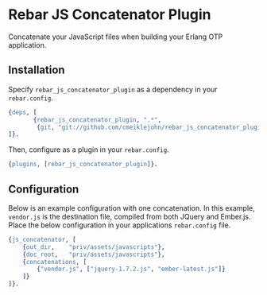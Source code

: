 # Rebar JS Concatenator Plugin

Concatenate your JavaScript files when building your Erlang OTP
application.

## Installation

Specify ```rebar_js_concatenator_plugin``` as a dependency in your ```rebar.config```.

```erlang
{deps, [
       {rebar_js_concatenator_plugin, ".*",
        {git, "git://github.com/cmeiklejohn/rebar_js_concatenator_plugin.git", {branch, "master"}}}
]}.
```

Then, configure as a plugin in your ```rebar.config```.

```erlang
{plugins, [rebar_js_concatenator_plugin]}.
```

## Configuration

Below is an example configuration with one concatenation.  In this example, ```vendor.js``` is the destination file, compiled from both JQuery and Ember.js.  Place the below configuration in your applications ```rebar.config``` file.

```erlang
{js_concatenator, [
    {out_dir,    "priv/assets/javascripts"},
    {doc_root,   "priv/assets/javascripts"},
    {concatenations, [
        {"vendor.js", ["jquery-1.7.2.js", "ember-latest.js"]}
    ]}
]}.
```
